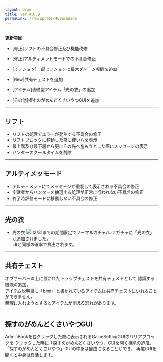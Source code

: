 ```yaml
---
layout: draw
title: ver 4.6.9
permalink: /rfm/update/469adadada
---
```



<br>
<strong>更新項目</strong><br>

+ [修正]リフトの不具合修正及び機能改修

+ [修正]アルティメットモードでの不具合修正

+ [ミッション]一部ミッションに最大ダメージ報酬を追加

+ [New]共有チェストを追加

+ [アイテム]装備型アイテム「光の衣」の追加

+ [その他]探すのがめんどくさいやつGUIを追加



---------------------  
## リフト
  
+ リフトの処理でエラーが発生する不具合の修正  
+ リフトブロックに移動した際に使い方を表示  
+ 最上階及び最下層から更にその先へ進もうとした際にメッセージの表示  
+ ハンターのクールタイムを削除  

----------------------
## アルティメッモード
  
+ アルティメットにてメッセージが重複して表示される不具合の修正  
+ 牢獄者からハンターを抽選する処理が正常に行われない不具合の修正  
+ 終了時評価モードに移動しない不具合の修正  

----------------------
## 光の衣


+ 光の衣 
<a><img src="http://web.njj12.net/public/images/hikari.png"></a>
12/31までの期間限定でノーマルガチャ/レアガチャに「光の衣」が追加されました。  
LRと同様の確率で排出されます。  
  
----------------------
## 共有チェスト  
オブザーバーの上に置かれたトラップチェストを共有チェストとして
認識する機能の追加。  
アイテム説明欄に「bind」と書かれているアイテムは共有チェストにいれることができません。  
無理に入れようとするとアイテムが消える恐れがあります。  

----------------------
## 探すのがめんどくさいやつGUI 

AdminBookを右クリックした際に表示されるGameSettingGUIのバリアブロックを
クリックした時に「探すのがめんどくさいやつ」GUIを開く機能の追加。
「探すのがめんどくさいやつ」GUIの中身は自由に取ることができ、
再度GUIを開くと中身は復活します。
